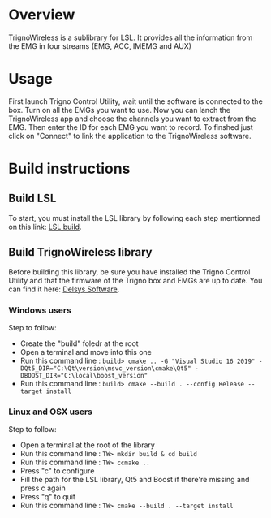 # Overview

TrignoWireless is a sublibrary for LSL. It provides all the information from the EMG in four streams (EMG, ACC, IMEMG and AUX)

# Usage

First launch Trigno Control Utility, wait until the software is connected to the box. Turn on all the EMGs you want to use.
Now you can lanch the TrignoWireless app and choose the channels you want to extract from the EMG. Then enter the ID for each EMG you want to record. 
To finshed just click on "Connect" to link the application to the TrignoWireless software.

# Build instructions

## Build LSL

To start, you must install the LSL library by following each step mentionned on this link: [LSL build](https://github.com/sccn/labstreaminglayer/blob/master/doc/BUILD.md).

## Build TrignoWireless library

Before building this library, be sure you have installed the Trigno Control Utility and that the firmware of the Trigno box and  EMGs are up to date. You can find it here: [Delsys Software](https://www.delsys.com/support/software/).

### Windows users

Step to follow:<BR/>
* Create the "build" foledr at the root
* Open a terminal and move into this one
* Run this command line :  `build> cmake .. -G "Visual Studio 16 2019" -DQt5_DIR="C:\Qt\version\msvc_version\cmake\Qt5" -DBOOST_DIR="C:\local\boost_version"`
* Run this command line :  `build> cmake --build . --config Release --target install`

### Linux and OSX users

Step to follow:<BR/>
* Open a terminal at the root of the library
* Run this command line :  `TW> mkdir build & cd build`
* Run this command line :  `TW> ccmake ..`
* Press "c" to configure
* Fill the path for the LSL library, Qt5 and Boost if there're missing and press c again
* Press "q" to quit
* Run this command line :  `TW> cmake --build . --target install`
